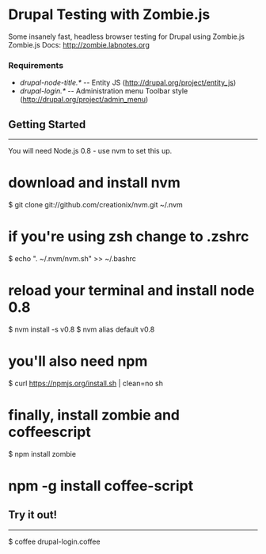 Drupal Testing with Zombie.js
=============================

Some insanely fast, headless browser testing for Drupal using Zombie.js  
Zombie.js Docs: http://zombie.labnotes.org

### Requirements
- *drupal-node-title.&#42;* -- Entity JS (http://drupal.org/project/entity_js)
- *drupal-login.&#42;* -- Administration menu Toolbar style (http://drupal.org/project/admin_menu)

## Getting Started
----
You will need Node.js 0.8 - use nvm to set this up.

# download and install nvm
$ git clone git://github.com/creationix/nvm.git ~/.nvm
# if you're using zsh change to .zshrc
$ echo ". ~/.nvm/nvm.sh" >> ~/.bashrc
# reload your terminal and install node 0.8
$ nvm install -s v0.8
$ nvm alias default v0.8
# you'll also need npm
$ curl https://npmjs.org/install.sh | clean=no sh
# finally, install zombie and coffeescript
$ npm install zombie
# npm -g install coffee-script

## Try it out!
----
$ coffee drupal-login.coffee
